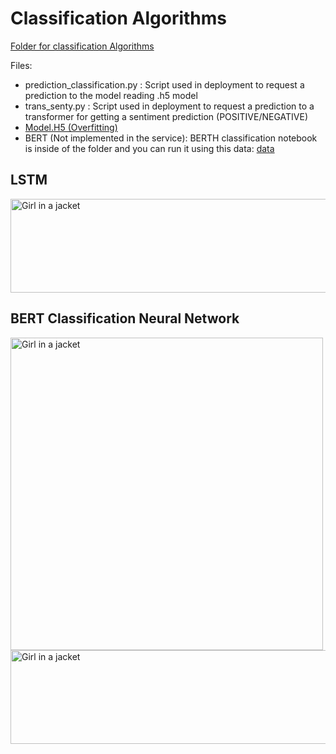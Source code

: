 # Classification Algorithms
[Folder for classification Algorithms](https://github.com/Adrianc1234/Final_Integrate_Project/tree/main/NLP_notebooks/Classification%20Algorithms)

Files:
- prediction_classification.py : Script used in deployment to request a prediction to the model reading .h5 model
- trans_senty.py : Script used in deployment to request a prediction to a transformer for getting a sentiment prediction (POSITIVE/NEGATIVE)
- [Model.H5 (Overfitting)](https://drive.google.com/file/d/1HRmDCHWGGISm-Ad_481R3VC_xXBn7jrH/view?usp=sharing)
- BERT (Not implemented in the service): BERTH classification notebook is inside of the folder and you can run it using this data: [data](https://drive.google.com/file/d/1yDyEMYoqwp4MksNDYSOceUP8lv3WK4NR/view?usp=sharing)
## LSTM
<img src="https://snipboard.io/vwcCst.jpg" alt="Girl in a jacket" width="1000" height="150">


## BERT Classification Neural Network 
<img src="https://snipboard.io/Ng1xIZ.jpg" alt="Girl in a jacket" width="500" height="500">
<img src="https://snipboard.io/dq51iu.jpg" alt="Girl in a jacket" width="1000" height="150">
